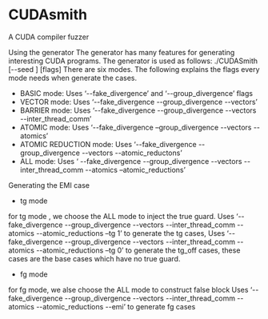 # CUDAsmith
A CUDA compiler fuzzer

Using the generator
The generator has many features for generating interesting CUDA programs. The generator is used as follows:
./CUDASmith [--seed <seed>] [flags]
There are six modes. The following explains the flags every mode needs when generate the cases.
- BASIC mode: Uses ‘--fake_divergence’ and ‘--group_divergence’ flags
- VECTOR mode: Uses ‘--fake_divergence  --group_divergence --vectors’
- BARRIER	mode: Uses ‘--fake_divergence --group_divergence --vectors --inter_thread_comm’
- ATOMIC mode: Uses ‘--fake_divergence –group_divergence --vectors --atomics’
- ATOMIC REDUCTION mode: Uses ‘--fake_divergence --group_divergence --vectors --atomic_reductons’
- ALL mode: Uses ‘ --fake_divergence --group_divergence --vectors --inter_thread_comm --atomics –atomic_reductions’


Generating the EMI case

-	tg mode

for tg mode , we choose the ALL mode to inject the true guard.
Uses ‘--fake_divergence --group_divergence --vectors --inter_thread_comm -- atomics --atomic_reductions –tg 1’ to generate the tg cases,
Uses ‘--fake_divergence --group_divergence --vectors --inter_thread_comm -- atomics --atomic_reductions –tg 0’ to generate the tg_off cases, these cases are the base cases which have no true guard.


-	fg mode

for fg mode, we alse choose the ALL mode to construct false block
Uses ‘--fake_divergence --group_divergence --vectors --inter_thread_comm --atomics --atomic_reductions --emi’ to generate fg cases
